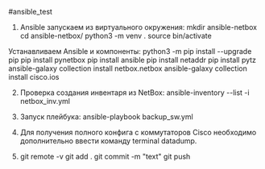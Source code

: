 #ansible_test

1. Ansible запускаем из виртуального окружения:
mkdir ansible-netbox
cd ansible-netbox/
python3 -m venv .
source bin/activate

Устанавливаем Ansible и компоненты:
python3 -m pip install --upgrade pip
pip install pynetbox
pip install ansible
pip install netaddr
pip install pytz
ansible-galaxy collection install netbox.netbox
ansible-galaxy collection install cisco.ios


2. Проверка создания инвентаря из NetBox: ansible-inventory --list -i netbox_inv.yml

3. Запуск плейбука: ansible-playbook backup_sw.yml

4. Для получения полного конфига с коммутаторов Cisco необходимо дополнительно ввести команду terminal datadump.

5. git remote -v
   git add .
   git commit -m "text"
   git push